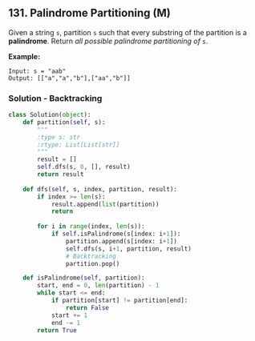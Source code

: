 ## 131. Palindrome Partitioning (M)

Given a string `s`, partition `s` such that every substring of the partition is a **palindrome**. Return *all possible palindrome partitioning of* `s`.

**Example:** 

```
Input: s = "aab"
Output: [["a","a","b"],["aa","b"]]
```



### Solution - Backtracking

```python
class Solution(object):
    def partition(self, s):
        """
        :type s: str
        :rtype: List[List[str]]
        """
        result = []
        self.dfs(s, 0, [], result)
        return result
    
    def dfs(self, s, index, partition, result):
        if index >= len(s):
            result.append(list(partition))
            return
        
        for i in range(index, len(s)):
            if self.isPalindrome(s[index: i+1]):
                partition.append(s[index: i+1])
                self.dfs(s, i+1, partition, result)
                # Backtracking
                partition.pop()

    def isPalindrome(self, partition):
        start, end = 0, len(partition) - 1
        while start <= end:
            if partition[start] != partition[end]:
                return False
            start += 1
            end -= 1
        return True

```

